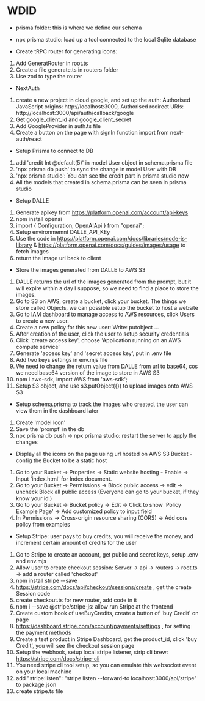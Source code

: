 # WDID

- prisma folder: this is where we define our schema

- npx prisma studio: load up a tool connected to the local Sqlite database

- Create tRPC router for generating icons:

1. Add GeneratRouter in root.ts
2. Create a file generate.ts in routers folder
3. Use zod to type the router

- NextAuth

1. create a new project in cloud google, and set up the auth: Authorised JavaScript origins: http://localhost:3000, Authorised redirect URIs: http://localhost:3000/api/auth/callback/google
2. Get google_client_id and google_client_secret
3. Add GoogleProvider in auth.ts file
4. Create a button on the page with signIn function import from next-auth/react

- Setup Prisma to connect to DB

1. add 'credit Int @default(5)' in model User object in schema.prisma file
2. 'npx prisma db push' to sync the change in model User with DB
3. 'npx prisma studio': You can see the credit part in prisma studio now
4. All the models that created in schema.prisma can be seen in prisma studio

- Setup DALLE

1. Generate apikey from https://platform.openai.com/account/api-keys
2. npm install openai
3. import { Configuration, OpenAIApi } from "openai";
4. Setup environmemnt DALLE_API_KEy
5. Use the code in https://platform.openai.com/docs/libraries/node-js-library & https://platform.openai.com/docs/guides/images/usage to fetch images
6. return the image url back to client

- Store the images generated from DALLE to AWS S3

1. DALLE returns the url of the images generated from the prompt, but it will expire within a day I suppose, so we need to find a place to store the images.
2. Go to S3 on AWS, create a bucket, click your bucket. The things we store called Objects, we can possible setup the bucket to host a website
3. Go to IAM dashboard to manage access to AWS resources, click Users to create a new user.
4. Create a new policy for this new user: Write: putobject ...
5. After creation of the user, click the user to setup security credentials
6. Click 'create access key', choose 'Application running on an AWS compute service'
7. Generate 'access key' and 'secret access key', put in .env file
8. Add two keys settings in env.mjs file
9. We need to change the return value from DALLE from url to base64, cos we need base64 version of the image to store in AWS S3
10. npm i aws-sdk, import AWS from 'aws-sdk';
11. Setup S3 object, and use s3.putObject({}) to upload images onto AWS S3

- Setup schema.prisma to track the images who created, the user can view them in the dashboard later

1. Create 'model Icon'
2. Save the 'prompt' in the db
3. npx prisma db push -> npx prisma studio: restart the server to apply the changes

- Display all the icons on the page using url hosted on AWS S3 Bucket - config the Bucket to be a static host

1. Go to your Bucket -> Properties -> Static website hosting - Enable -> Input 'index.html' for Index document.
2. Go to your Bucket -> Permissions -> Block public access -> edit -> uncheck Block all public access (Everyone can go to your bucket, if they know your id.)
3. Go to your Bucket -> Bucket policy -> Edit -> Click to show 'Policy Example Page' -> Add customized policy to input field
4. In Permissions -> Cross-origin resource sharing (CORS) -> Add cors policy from examples

- Setup Stripe: user pays to buy credits, you will receive the money, and increment certain amount of credits for the user

1. Go to Stripe to create an account, get public and secret keys, setup .env and env.mjs
2. Allow user to create checkout session: Server -> api -> routers -> root.ts -> add a router called 'checkout'
3. npm install stripe --save
4. https://stripe.com/docs/api/checkout/sessions/create , get the create Session code
5. create checkout.ts for new router, add code in it
6. npm i --save @stripe/stripe-js: allow run Stripe at the frontend
7. Create custom hook of useBuyCredits, create a button of 'buy Credit' on page
8. https://dashboard.stripe.com/account/payments/settings , for setting the payment methods
9. Create a test product in Stripe Dashboard, get the product_id, click 'buy Credit', you will see the checkout session page
10. Setup the webhook, setup local stripe listener, strip cli brew: https://stripe.com/docs/stripe-cli
11. You need stripe cli tool setup, so you can emulate this websocket event on your local machine
12. add "stripe:listen": "stripe listen --forward-to localhost:3000/api/stripe" to package.json
13. create stripe.ts file
